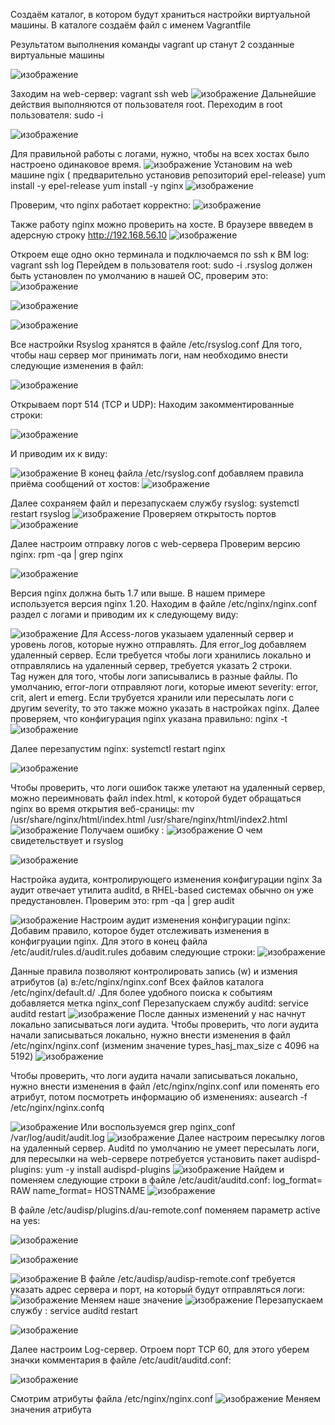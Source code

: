 Создаём каталог, в котором будут храниться настройки виртуальной машины. В каталоге создаём файл с именем Vagrantfile


Результатом выполнения команды vagrant up станут 2 созданные виртуальные машины

![изображение](https://github.com/AlexanderSerg-jun/hw_log/assets/85576634/d3eb15a3-7f03-4b9d-b453-c717be534047)

Заходим на web-сервер: vagrant ssh web
![изображение](https://github.com/AlexanderSerg-jun/hw_log/assets/85576634/a462659a-9882-46e7-9449-fdd95e932002)
Дальнейшие действия выполняются от пользователя root. Переходим в root пользователя: sudo -i

![изображение](https://github.com/AlexanderSerg-jun/hw_log/assets/85576634/9545412e-5add-4aa9-bf4e-a72db614ed35)

Для правильной работы c логами, нужно, чтобы на всех хостах было настроено одинаковое время. 
![изображение](https://github.com/AlexanderSerg-jun/hw_log/assets/85576634/7b560f12-e44c-4b2f-bb8c-4145596d835f)
Установим на web машине  ngix ( предварительно установив репозиторий epel-release)
yum install -y epel-release
yum install -y nginx
![изображение](https://github.com/AlexanderSerg-jun/hw_log/assets/85576634/c8acf74e-f9be-44ea-8b16-b29007ce995e)

Проверим, что nginx работает корректно:
![изображение](https://github.com/AlexanderSerg-jun/hw_log/assets/85576634/4f3961bf-10b5-4726-85bf-2907fd319bb0)

Также работу nginx можно проверить на хосте. В браузере ввведем в адерсную строку http://192.168.56.10 
![изображение](https://github.com/AlexanderSerg-jun/hw_log/assets/85576634/9c5e22e1-d514-4f2e-ab87-cabb7b0d7bde)

Откроем еще одно окно терминала и подключаемся по ssh к ВМ log: vagrant ssh log
Перейдем в пользователя root: sudo -i .rsyslog должен быть установлен по умолчанию в нашей ОС, проверим это:
![изображение](https://github.com/AlexanderSerg-jun/hw_log/assets/85576634/03861965-c7ee-4b95-be17-ad25a5390809)

![изображение](https://github.com/AlexanderSerg-jun/hw_log/assets/85576634/5ab85ef4-5b7b-4a2d-9af3-7894abf68ccf)


![изображение](https://github.com/AlexanderSerg-jun/hw_log/assets/85576634/c39fbb61-bb5e-4ad8-a082-2eb03eb8bd01)

Все настройки Rsyslog хранятся в файле /etc/rsyslog.conf 
Для того, чтобы наш сервер мог принимать логи, нам необходимо внести следующие изменения в файл:

![изображение](https://github.com/AlexanderSerg-jun/hw_log/assets/85576634/1d29d7f7-dc9d-4f53-b8c8-f29894312eba)
 
Открываем порт 514 (TCP и UDP):
Находим закомментированные строки:

![изображение](https://github.com/AlexanderSerg-jun/hw_log/assets/85576634/0091eabb-6054-4cf5-aaa1-5eb3955a0747)

И приводим их к виду:

![изображение](https://github.com/AlexanderSerg-jun/hw_log/assets/85576634/926ce7c6-b7ae-4358-bc48-511bc7ed25f2)
В конец файла /etc/rsyslog.conf добавляем правила приёма сообщений от хостов:
![изображение](https://github.com/AlexanderSerg-jun/hw_log/assets/85576634/74726e33-bf0c-4b13-8bbc-5d5516c1c451)


Далее сохраняем файл и перезапускаем службу rsyslog: systemctl restart rsyslog
![изображение](https://github.com/AlexanderSerg-jun/hw_log/assets/85576634/7e3697aa-48d3-456f-8931-4dc1c32d07f3)
Проверяем открытость портов
![изображение](https://github.com/AlexanderSerg-jun/hw_log/assets/85576634/c34739ed-8748-4235-9007-630bb5b920f6)

Далее настроим отправку логов с web-сервера
Проверим версию nginx: rpm -qa | grep nginx

![изображение](https://github.com/AlexanderSerg-jun/hw_log/assets/85576634/85c67558-ab9e-42e2-aeb1-4db90d80c7c2)

Версия nginx должна быть 1.7 или выше. В нашем примере используется версия nginx 1.20. 
Находим в файле /etc/nginx/nginx.conf раздел с логами и приводим их к следующему виду:

![изображение](https://github.com/AlexanderSerg-jun/hw_log/assets/85576634/8395821b-b617-4bf7-8d14-ceff813aa7b5)
Для Access-логов указыаем удаленный сервер и уровень логов, которые нужно отправлять. Для error_log добавляем удаленный сервер. Если требуется чтобы логи хранились локально и отправлялись на удаленный сервер, требуется указать 2 строки. 	
Tag нужен для того, чтобы логи записывались в разные файлы.
По умолчанию, error-логи отправляют логи, которые имеют severity: error, crit, alert и emerg. Если трубуется хранили или пересылать логи с другим severity, то это также можно указать в настройках nginx. 
Далее проверяем, что конфигурация nginx указана правильно: nginx -t
![изображение](https://github.com/AlexanderSerg-jun/hw_log/assets/85576634/bb6d0c7e-d067-47f3-8f38-50766524c42e)


Далее перезапустим nginx: systemctl restart nginx

![изображение](https://github.com/AlexanderSerg-jun/hw_log/assets/85576634/4e423412-99d9-4793-a856-55f27fdb3912)

Чтобы проверить, что логи ошибок также улетают на удаленный сервер, можно переимновать файл index.html, к которой будет обращаться nginx во время открытия веб-сраницы: mv /usr/share/nginx/html/index.html /usr/share/nginx/html/index2.html
![изображение](https://github.com/AlexanderSerg-jun/hw_log/assets/85576634/26d39f6d-070e-472d-a182-74cad871cec1)
Получаем ошибку :
![изображение](https://github.com/AlexanderSerg-jun/hw_log/assets/85576634/bb7477ab-93d7-49dd-b159-88d1668a9b1c)
О чем свидетельствует и rsyslog 

![изображение](https://github.com/AlexanderSerg-jun/hw_log/assets/85576634/86707653-a44b-4077-b806-c39736f6056d)

 Настройка аудита, контролирующего изменения конфигурации nginx
За аудит отвечает утилита auditd, в RHEL-based системах обычно он уже предустановлен. Проверим это: rpm -qa | grep audit

![изображение](https://github.com/AlexanderSerg-jun/hw_log/assets/85576634/a4a11184-8bae-4f71-937b-39061f72375b)
Настроим аудит изменения конфигурации nginx:
Добавим правило, которое будет отслеживать изменения в конфигруации nginx. Для этого в конец файла /etc/audit/rules.d/audit.rules добавим следующие строки:
![изображение](https://github.com/AlexanderSerg-jun/hw_log/assets/85576634/3b659c5e-b243-462c-a660-63dd846c7efe)

Данные правила позволяют контролировать запись (w) и измения атрибутов (a) в:/etc/nginx/nginx.conf
Всех файлов каталога /etc/nginx/default.d/ .Для более удобного поиска к событиям добавляется метка nginx_conf
Перезапускаем службу auditd: service auditd restart
![изображение](https://github.com/AlexanderSerg-jun/hw_log/assets/85576634/3d80664c-93eb-4590-851d-48cd4f5ec115)
После данных изменений у нас начнут локально записываться логи аудита. Чтобы проверить, что логи аудита начали записываться локально, нужно внести изменения в файл /etc/nginx/nginx.conf (изменим значение types_hasj_max_size с 4096 на 5192)
![изображение](https://github.com/AlexanderSerg-jun/hw_log/assets/85576634/96c7aa05-229d-4fa5-9b87-a71f1fc7d83a)

Чтобы проверить, что логи аудита начали записываться локально, нужно внести изменения в файл /etc/nginx/nginx.conf или поменять его атрибут, потом посмотреть информацию об изменениях: ausearch -f /etc/nginx/nginx.confq

![изображение](https://github.com/AlexanderSerg-jun/hw_log/assets/85576634/c3e8a9ef-57f9-4186-b16d-6c0826a2a26c)
Или воспользуемся grep nginx_conf /var/log/audit/audit.log
![изображение](https://github.com/AlexanderSerg-jun/hw_log/assets/85576634/f128dd9f-7875-4ed6-9fc1-2265aa993a2d)
Далее настроим пересылку логов на удаленный сервер. Auditd по умолчанию не умеет пересылать логи, для пересылки на web-сервере потребуется установить пакет audispd-plugins: yum -y install audispd-plugins
![изображение](https://github.com/AlexanderSerg-jun/hw_log/assets/85576634/8c8e2f64-df55-487b-b2b7-0b103e09fa94)
Найдем и поменяем следующие строки в файле /etc/audit/auditd.conf: 
log_format= RAW
name_format= HOSTNAME
![изображение](https://github.com/AlexanderSerg-jun/hw_log/assets/85576634/1d71d07b-c6de-4d3c-9da1-d01e8f4aab30)

В файле /etc/audisp/plugins.d/au-remote.conf поменяем параметр active на yes:

![изображение](https://github.com/AlexanderSerg-jun/hw_log/assets/85576634/871d219b-7317-4ec9-895f-0000d20bac7d)

![изображение](https://github.com/AlexanderSerg-jun/hw_log/assets/85576634/80ff1b09-4301-4d80-a2a0-6e8788019d61)


![изображение](https://github.com/AlexanderSerg-jun/hw_log/assets/85576634/eae6efb3-efb4-48b8-95fd-86a1f28c8402)
В файле /etc/audisp/audisp-remote.conf требуется указать адрес сервера и порт, на который будут отправляться логи:
![изображение](https://github.com/AlexanderSerg-jun/hw_log/assets/85576634/21c58c61-c953-41ae-8d34-e2856830ef60)
Меняем наше значение 
![изображение](https://github.com/AlexanderSerg-jun/hw_log/assets/85576634/a7d236a2-9d24-4b78-9596-2d8b8b58cb46)
Перезапускаем службу : service auditd restart

![изображение](https://github.com/AlexanderSerg-jun/hw_log/assets/85576634/8a93feab-50fe-442e-a409-57243b0e945b)

Далее настроим Log-сервер. Отроем порт TCP 60, для этого уберем значки комментария в файле /etc/audit/auditd.conf:

![изображение](https://github.com/AlexanderSerg-jun/hw_log/assets/85576634/56d137a1-eca4-4352-91dd-9594602b2ce6)


Смотрим атрибуты файла /etc/nginx/nginx.conf
![изображение](https://github.com/AlexanderSerg-jun/hw_log/assets/85576634/377a77d6-eff3-4f3b-8ac8-f2765e94973c)
Меняем значения атрибута 








